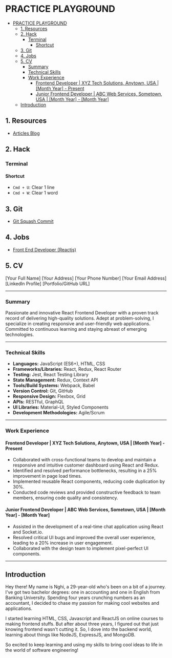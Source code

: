 # PRACTICE PLAYGROUND

- [PRACTICE PLAYGROUND](#practice-playground)
  - [1. Resources](#1-resources)
  - [2. Hack](#2-hack)
    - [Terminal](#terminal)
      - [Shortcut](#shortcut)
  - [3. Git](#3-git)
  - [4. Jobs](#4-jobs)
  - [5. CV](#5-cv)
    - [Summary](#summary)
    - [Technical Skills](#technical-skills)
    - [Work Experience](#work-experience)
      - [Frontend Developer | XYZ Tech Solutions, Anytown, USA | \[Month Year\] - Present](#frontend-developer--xyz-tech-solutions-anytown-usa--month-year---present)
      - [Junior Frontend Developer | ABC Web Services, Sometown, USA | \[Month Year\] - \[Month Year\]](#junior-frontend-developer--abc-web-services-sometown-usa--month-year---month-year)
  - [Introduction](#introduction)

## 1. Resources

- [Articles Blog](https://bobbyhadz.com)

## 2. Hack

### Terminal

#### Shortcut

- `Cmd + U`: Clear 1 line
- `Cmd + W`: Clear 1 word

## 3. Git

- [Git Squash Commit](https://www.freecodecamp.org/news/git-squash-commits/)

## 4. Jobs

- [Front End Developer (Reactjs)](https://dision.tech/jobs/front-end-developer-reactjs-1/)

## 5. CV

[Your Full Name]
[Your Address]
[Your Phone Number]
[Your Email Address]
[LinkedIn Profile]
[Portfolio/GitHub URL]

---

### Summary

Passionate and innovative React Frontend Developer with a proven track record of delivering high-quality solutions. Adept at problem-solving, I specialize in creating responsive and user-friendly web applications. Committed to continuous learning and staying abreast of emerging technologies.

---

### Technical Skills

- **Languages:** JavaScript (ES6+), HTML, CSS
- **Frameworks/Libraries:** React, Redux, React Router
- **Testing:** Jest, React Testing Library
- **State Management:** Redux, Context API
- **Tools/Build Systems:** Webpack, Babel
- **Version Control:** Git, GitHub
- **Responsive Design:** Flexbox, Grid
- **APIs:** RESTful, GraphQL
- **UI Libraries:** Material-UI, Styled Components
- **Development Methodologies:** Agile/Scrum

---

### Work Experience

#### Frontend Developer | XYZ Tech Solutions, Anytown, USA | [Month Year] - Present

- Collaborated with cross-functional teams to develop and maintain a responsive and intuitive customer dashboard using React and Redux.
- Identified and resolved performance bottlenecks, resulting in a 25% improvement in page load times.
- Implemented reusable React components, reducing code duplication by 30%.
- Conducted code reviews and provided constructive feedback to team members, ensuring code quality and consistency.

#### Junior Frontend Developer | ABC Web Services, Sometown, USA | [Month Year] - [Month Year]

- Assisted in the development of a real-time chat application using React and Socket.io.
- Resolved critical UI bugs and improved the overall user experience, leading to a 20% increase in user engagement.
- Collaborated with the design team to implement pixel-perfect UI components.

---

## Introduction

Hey there! My name is Nghi, a 29-year-old who's been on a bit of a journey. I've got two bachelor degrees: one in accounting and one in English from Banking University. Spending four years crunching numbers as an accountant, I decided to chase my passion for making cool websites and applications.

I started learning HTML, CSS, Javascript and ReactJS on online courses to making frontend stuffs. But after about three years, I figured out that just knowing frontend wasn't cutting it. So, I dove into the backend world, learning about things like NodeJS, ExpressJS, and MongoDB.

So excited to keep learning and using my skills to bring cool ideas to life in the world of software engineering!
